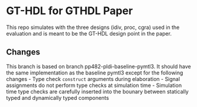 GT-HDL for GTHDL Paper
==========================================================================

This repo simulates with the three designs (idiv, proc, cgra) used in
the evaluation and is meant to be the GT-HDL design point in the paper.

Changes
--------------------------------------------------------------------------

This branch is based on branch pp482-pldi-baseline-pymtl3. It should have
the same implementation as the baseline pymtl3 except for the following
changes
    - Type check `construct` arguments during elaboration
    - Signal assignments do not perform type checks at simulation time
    - Simulation time type checks are carefully inserted into the bounary
    between statically typed and dynamically typed components
